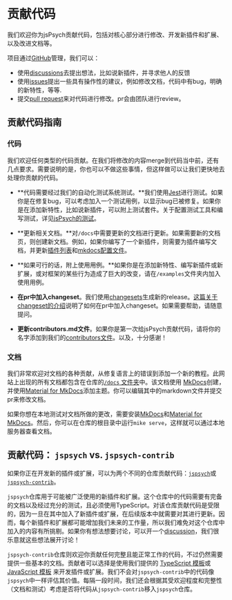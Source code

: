 # 贡献代码

我们欢迎你为jsPsych贡献代码，包括对核心部分进行修改、开发新插件和扩展、以及改进文档等。

项目通过[GitHub](https://github.com/jspsych/jsPsych)管理，我们可以：

* 使用[discussions](https://github.com/jspsych/jsPsych/discussions)去提出想法，比如说新插件，并寻求他人的反馈
* 使用[issues](https://github.com/jspsych/jsPsych/issues)提出一些具有操作性的建议，例如修改文档，代码中有bug，明确的新特性，等等.
* 提交[pull request](https://github.com/jspsych/jsPsych/pulls)来对代码进行修改。pr会由团队进行review。

## 贡献代码指南

### 代码

我们欢迎任何类型的代码贡献。在我们将修改的内容merge到代码当中前，还有几点要求。需要说明的是，你也可以不做这些事情，但这样做可以让我们更快地去处理你贡献的代码。

* **代码需要经过我们的自动化测试系统测试。**我们使用[Jest](https://jestjs.io/)进行测试。如果你是在修复bug，可以考虑加入一个测试用例，以显示bug已被修复。如果你是在添加新特性，比如说新插件，可以附上测试套件。关于配置测试工具和编写测试，详见[jsPsych的测试](configuration.md#_4)。

* **更新相关文档。**对`/docs`中需要更新的文档进行更新。如果需要新的文档页，则创建新文档。例如，如果你编写了一个新插件，则需要为插件编写文档，并更新[插件列表](https://github.com/jspsych/jsPsych/blob/main/docs/plugins/list-of-plugins.md)和[mkdocs配置文件](https://github.com/jspsych/jsPsych/blob/main/mkdocs.yml)。

* **如果可行的话，附上使用用例。**如果你是在添加新特性、编写新插件或新扩展，或对框架的某些行为造成了巨大的改变，请在`/examples`文件夹内加入使用用例。

* **在pr中加入changeset**。我们使用[changesets](https://github.com/atlassian/changesets/blob/main/docs/adding-a-changeset.md)生成新的release。[这篇关于changeset的介绍](https://github.com/atlassian/changesets/blob/main/docs/adding-a-changeset.md)说明了如何在pr中加入changeset。如果需要帮助，请随意提问。

* **更新contributors.md文件**。如果你是第一次给jsPsych贡献代码，请将你的名字添加到我们的[contributors文件](https://github.com/jspsych/jsPsych/blob/main/contributors.md)。以及，十分感谢！


### 文档

我们非常欢迎对文档的各种贡献，从修复语言上的错误到添加一个新的教程。此网站上出现的所有文档都包含在仓库的[`/docs` 文件夹](https://github.com/jspsych/jsPsych/tree/main/docs)中。该文档使用 [MkDocs](https://www.mkdocs.org/)创建，并使用[Material for MkDocs](https://squidfunk.github.io/mkdocs-material/)添加主题。你可以编辑其中的markdown文件并提交pr来修改文档。

如果你想在本地测试对文档所做的更改，需要安装[MkDocs](https://www.mkdocs.org/user-guide/installation/)和[Material for MkDocs](https://squidfunk.github.io/mkdocs-material/getting-started/#installation)。然后，你可以在仓库的根目录中运行`mike serve`，这样就可以通过本地服务器查看文档。

## 贡献代码： `jspsych` vs. `jspsych-contrib`

如果你正在开发新的插件或扩展，可以为两个不同的仓库贡献代码：[`jspsych`](https://github.com/jspsych/jsPsych)或[`jspsych-contrib`](https://github.com/jspsych/jspsych-contrib)。

`jspsych`仓库用于可能被广泛使用的新插件和扩展。这个仓库中的代码需要有完备的文档以及经过充分的测试，且必须使用TypeScript。对该仓库贡献代码是受限的，因为一旦在其中加入了新插件或扩展，在后续版本中就需要对其进行更新。因而，每个新插件和扩展都可能增加我们未来的工作量，所以我们难免对这个仓库中加入的内容有所挑剔。如果你有想法想要讨论，可以开一个[discussion](https://github.com/jspsych/jsPsych/discussions/new)，我们很乐意就这些想法展开讨论！

`jspsych-contrib`仓库则欢迎你贡献任何完整且能正常工作的代码，不过仍然需要提供一些基本的文档。贡献者可以选择是使用我们提供的 [TypeScript 模板](https://github.com/jspsych/jspsych-contrib/tree/main/packages/plugin-template-ts)或[JavaScript 模板](https://github.com/jspsych/jspsych-contrib/tree/main/packages/plugin-template) 来开发插件或扩展。我们不会对`jspsych-contrib`中的代码像`jspsych`中一样评估其价值。每隔一段时间，我们还会根据其受欢迎程度和完整性（文档和测试）考虑是否将代码从`jspsych-contrib`移入`jspsych`仓库。